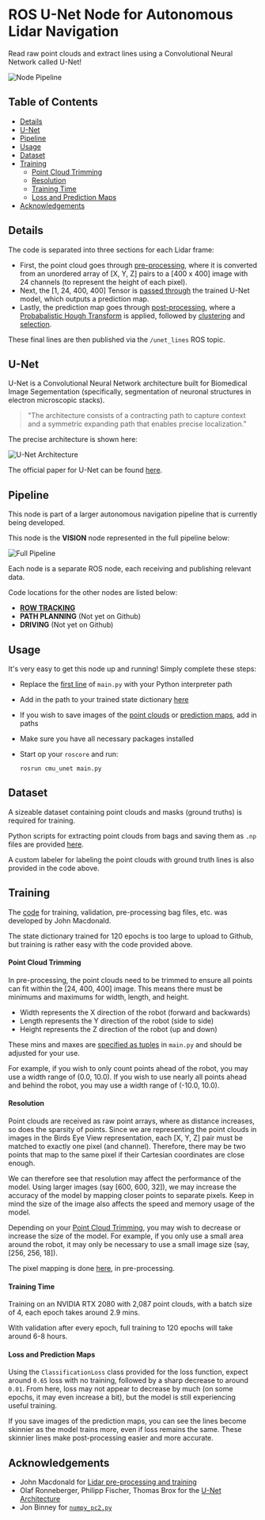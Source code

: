 # ROS U-Net Node for Autonomous Lidar Navigation

Read raw point clouds and extract lines using a Convolutional Neural Network called U-Net!

![Node Pipeline](https://user-images.githubusercontent.com/35245591/101233100-410ebd00-3684-11eb-93b5-8ea502669e5d.png)

## Table of Contents
- [Details](#Details)
- [U-Net](#U-Net)
- [Pipeline](#Pipeline)
- [Usage](#Usage)
- [Dataset](#Dataset)
- [Training](#Training)
  - [Point Cloud Trimming](#Point-Cloud-Trimming)
  - [Resolution](#Resolution)
  - [Training Time](#Training-Time)
  - [Loss and Prediction Maps](#Loss-and-Prediction-Maps)
- [Acknowledgements](#Acknowledgements)

## Details
The code is separated into three sections for each Lidar frame:

- First, the point cloud goes through [pre-processing](https://github.com/aaronzberger/CMU_UNet_Node/blob/main/src/pre_process.py), where it is converted from an unordered array of \[X, Y, Z] pairs to a \[400 x 400] image with 24 channels (to represent the height of each pixel).
- Next, the \[1, 24, 400, 400] Tensor is [passed through](https://github.com/aaronzberger/CMU_UNet_Node/blob/966c0ca2701703849b61900425df3c33d7be1dee/src/main.py#L55-L60) the trained U-Net model, which outputs a prediction map.
- Lastly, the prediction map goes through [post-processing](https://github.com/aaronzberger/CMU_UNet_Node/blob/main/src/post_process.py), where a [Probabalistic Hough Transform](https://github.com/aaronzberger/CMU_UNet_Node/blob/966c0ca2701703849b61900425df3c33d7be1dee/src/post_process.py#L213) is applied, followed by [clustering](https://github.com/aaronzberger/CMU_UNet_Node/blob/966c0ca2701703849b61900425df3c33d7be1dee/src/post_process.py#L218-L236) and [selection](https://github.com/aaronzberger/CMU_UNet_Node/blob/966c0ca2701703849b61900425df3c33d7be1dee/src/post_process.py#L238-L249).

These final lines are then published via the `/unet_lines` ROS topic.

## U-Net
U-Net is a Convolutional Neural Network architecture built for Biomedical Image Segementation (specifically, 
segmentation of neuronal structures in electron microscopic stacks). 

> "The architecture consists of a contracting path to capture context and a symmetric expanding path that enables precise localization."

The precise architecture is shown here:

![U-Net Architecture](https://user-images.githubusercontent.com/35245591/101233308-e37b7000-3685-11eb-8318-eedc7b904ef5.png)

The official paper for U-Net can be found [here](https://arxiv.org/abs/1505.04597).

## Pipeline
This node is part of a larger autonomous navigation pipeline that is currently being developed. 

This node is the __VISION__ node represented in the full pipeline below:

![Full Pipeline](https://user-images.githubusercontent.com/35245591/101234307-10cb1c80-368c-11eb-99de-7afccb2e8909.png)

Each node is a separate ROS node, each receiving and publishing relevant data.

Code locations for the other nodes are listed below:
- [__ROW TRACKING__](https://github.com/aaronzberger/CMU_EKF_Node)
- __PATH PLANNING__ (Not yet on Github)
- __DRIVING__ (Not yet on Github)

## Usage
It's very easy to get this node up and running! Simply complete these steps:
- Replace the [first line](https://github.com/aaronzberger/CMU_UNet_Node/blob/main/src/main.py#L1) of `main.py` with your Python interpreter path
- Add in the path to your trained state dictionary [here](https://github.com/aaronzberger/CMU_UNet_Node/blob/b9bf561f837066faad402f198aecc72eda709062/src/main.py#L35)
- If you wish to save images of the [point clouds](https://github.com/aaronzberger/CMU_UNet_Node/blob/b9bf561f837066faad402f198aecc72eda709062/src/main.py#L50) or [prediction maps](https://github.com/aaronzberger/CMU_UNet_Node/blob/b9bf561f837066faad402f198aecc72eda709062/src/main.py#L70), add in paths
- Make sure you have all necessary packages installed
- Start op your `roscore` and run:
  
  `rosrun cmu_unet main.py`

## Dataset
A sizeable dataset containing point clouds and masks (ground truths) is required for training.

Python scripts for extracting point clouds from bags and saving them as `.np` files are provided [here](https://github.com/jnmacdnld/ag_lidar_navigation/tree/bev/srcs).

A custom labeler for labeling the point clouds with ground truth lines is also provided in the code above.

## Training
The [code](https://github.com/jnmacdnld/ag_lidar_navigation/tree/bev) for training, validation, pre-processing bag files, etc. was developed by John Macdonald.

The state dictionary trained for 120 epochs is too large to upload to Github, but training is rather easy with the code provided above.

#### Point Cloud Trimming
In pre-processing, the point clouds need to be trimmed to ensure all points can fit within the \[24, 400, 400] image. This means there must be minimums and maximums for width, length, and height.

- Width represents the X direction of the robot (forward and backwards)
- Length represents the Y direction of the robot (side to side)
- Height represents the Z direction of the robot (up and down)

These mins and maxes are [specified as tuples](https://github.com/aaronzberger/CMU_UNet_Node/blob/b9bf561f837066faad402f198aecc72eda709062/src/main.py#L24-L25) in `main.py` and should be adjusted for your use.

For example, if you wish to only count points ahead of the robot, you may use a width range of (0.0, 10.0). If you wish to use nearly all points ahead and behind the robot, you may use a width range of (-10.0, 10.0).

#### Resolution
Point clouds are received as raw point arrays, where as distance increases, so does the sparsity of points. Since we are representing the point clouds in images in the Birds Eye View representation, each \[X, Y, Z] pair must be matched to exactly one pixel (and channel). Therefore, there may be two points that map to the same pixel if their Cartesian coordinates are close enough.

We can therefore see that resolution may affect the performance of the model. Using larger images (say \[600, 600, 32]), we may increase the accuracy of the model by mapping closer points to separate pixels. Keep in mind the size of the image also affects the speed and memory usage of the model.

Depending on your [Point Cloud Trimming](#Point-Cloud-Trimming), you may wish to decrease or increase the size of the model. For example, if you only use a small area around the robot, it may only be necessary to use a small image size (say, \[256, 256, 18]).

The pixel mapping is done [here](https://github.com/aaronzberger/CMU_UNet_Node/blob/b9bf561f837066faad402f198aecc72eda709062/src/pre_process.py#L36-L55), in pre-processing.

#### Training Time
Training on an NVIDIA RTX 2080 with 2,087 point clouds, with a batch size of 4, each epoch takes around 2.9 mins.

With validation after every epoch, full training to 120 epochs will take around 6-8 hours.

#### Loss and Prediction Maps
Using the `ClassificationLoss` class provided for the loss function, expect around `0.65` loss with no training, followed by a sharp decrease to around `0.01`. From here, loss may not appear to decrease by much (on some epochs, it may even increase a bit), but the model is still experiencing useful training. 

If you save images of the prediction maps, you can see the lines become skinnier as the model trains more, even if loss remains the same. These skinnier lines make post-processing easier and more accurate.

## Acknowledgements
- John Macdonald for [Lidar pre-processing and training](https://github.com/jnmacdnld/ag_lidar_navigation/tree/bev)
- Olaf Ronneberger, Philipp Fischer, Thomas Brox for the [U-Net Architecture](https://lmb.informatik.uni-freiburg.de/people/ronneber/u-net/)
- Jon Binney for [`numpy_pc2.py`](https://github.com/dimatura/pypcd/blob/master/pypcd/numpy_pc2.py)
